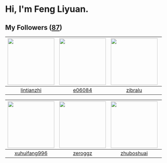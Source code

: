 # Hi, I'm Feng Liyuan.

## My Followers ([87](https://github.com/SunRunAway?tab=followers))

| <img src="https://avatars3.githubusercontent.com/u/1457382?v=4" width="150" height="150" /> | <img src="https://avatars0.githubusercontent.com/u/24450527?v=4" width="150" height="150" /> | <img src="https://avatars2.githubusercontent.com/u/41463486?v=4" width="150" height="150" /> | <img src="https://avatars3.githubusercontent.com/u/19871320?v=4" width="150" height="150" /> |
| :-----------------------------------------------------------------------------------------: | :------------------------------------------------------------------------------------------: | :------------------------------------------------------------------------------------------: | :------------------------------------------------------------------------------------------: |
|                         [lintianzhi](https://github.com/lintianzhi)                         |                              [e06084](https://github.com/e06084)                             |                             [zibralu](https://github.com/zibralu)                            |                            [mind1949](https://github.com/mind1949)                           |

| <img src="https://avatars3.githubusercontent.com/u/50138288?v=4" width="150" height="150" /> | <img src="https://avatars2.githubusercontent.com/u/55519398?v=4" width="150" height="150" /> | <img src="https://avatars3.githubusercontent.com/u/10694566?v=4" width="150" height="150" /> | <img src="https://avatars0.githubusercontent.com/u/1907938?v=4" width="150" height="150" /> |
| :------------------------------------------------------------------------------------------: | :------------------------------------------------------------------------------------------: | :------------------------------------------------------------------------------------------: | :-----------------------------------------------------------------------------------------: |
|                        [xuhuifang996](https://github.com/xuhuifang996)                       |                             [zeroggz](https://github.com/zeroggz)                            |                          [zhuboshuai](https://github.com/zhuboshuai)                         |                             [pingyu](https://github.com/pingyu)                             |